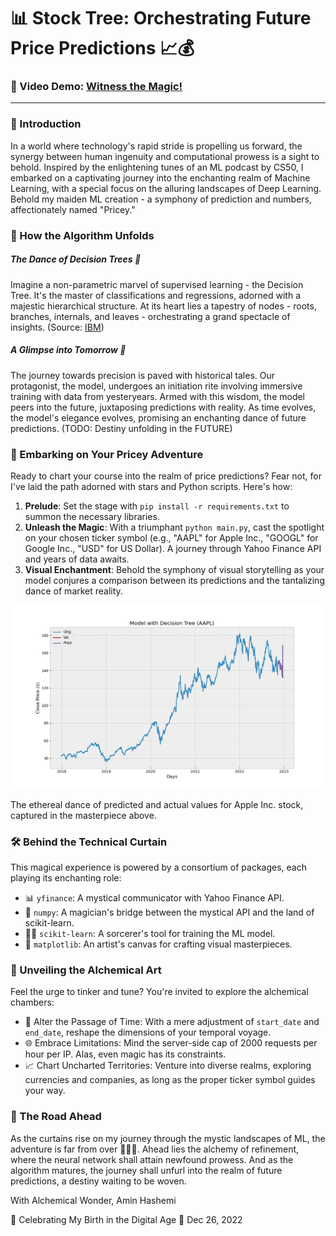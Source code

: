 # 📊 Stock Tree: Orchestrating Future Price Predictions 📈💰

### 🎥 Video Demo: [Witness the Magic!](https://youtu.be/09CZvdmaIn0)
---

### 🌟 Introduction

In a world where technology's rapid stride is propelling us forward, the synergy between human ingenuity and computational prowess is a sight to behold. Inspired by the enlightening tunes of an ML podcast by CS50, I embarked on a captivating journey into the enchanting realm of Machine Learning, with a special focus on the alluring landscapes of Deep Learning. Behold my maiden ML creation - a symphony of prediction and numbers, affectionately named "Pricey."

### 🤖 How the Algorithm Unfolds

##### The Dance of Decision Trees 🌳
Imagine a non-parametric marvel of supervised learning - the Decision Tree. It's the master of classifications and regressions, adorned with a majestic hierarchical structure. At its heart lies a tapestry of nodes - roots, branches, internals, and leaves - orchestrating a grand spectacle of insights. (Source: [IBM](https://www.ibm.com/topics/decision-trees "What is a Decision Tree?"))

##### A Glimpse into Tomorrow 📅
The journey towards precision is paved with historical tales. Our protagonist, the model, undergoes an initiation rite involving immersive training with data from yesteryears. Armed with this wisdom, the model peers into the future, juxtaposing predictions with reality. As time evolves, the model's elegance evolves, promising an enchanting dance of future predictions. (TODO: Destiny unfolding in the FUTURE)

### 🚀 Embarking on Your Pricey Adventure

Ready to chart your course into the realm of price predictions? Fear not, for I've laid the path adorned with stars and Python scripts. Here's how:

1. **Prelude**: Set the stage with `pip install -r requirements.txt` to summon the necessary libraries.
2. **Unleash the Magic**: With a triumphant `python main.py`, cast the spotlight on your chosen ticker symbol (e.g., "AAPL" for Apple Inc., "GOOGL" for Google Inc., "USD" for US Dollar). A journey through Yahoo Finance API and years of data awaits.
3. **Visual Enchantment**: Behold the symphony of visual storytelling as your model conjures a comparison between its predictions and the tantalizing dance of market reality.

![Project Magic](/Figure_1.png?raw=true "APPL")

The ethereal dance of predicted and actual values for Apple Inc. stock, captured in the masterpiece above.

### 🛠️ Behind the Technical Curtain

This magical experience is powered by a consortium of packages, each playing its enchanting role:

- 📊 `yfinance`: A mystical communicator with Yahoo Finance API.
- 🎲 `numpy`: A magician's bridge between the mystical API and the land of scikit-learn.
- 🧙‍♀️ `scikit-learn`: A sorcerer's tool for training the ML model.
- 🌌 `matplotlib`: An artist's canvas for crafting visual masterpieces.

### 🧪 Unveiling the Alchemical Art

Feel the urge to tinker and tune? You're invited to explore the alchemical chambers:

- 🔮 Alter the Passage of Time: With a mere adjustment of `start_date` and `end_date`, reshape the dimensions of your temporal voyage.
- 🌐 Embrace Limitations: Mind the server-side cap of 2000 requests per hour per IP. Alas, even magic has its constraints.
- 📈 Chart Uncharted Territories: Venture into diverse realms, exploring currencies and companies, as long as the proper ticker symbol guides your way.

### 🔮 The Road Ahead

As the curtains rise on my journey through the mystic landscapes of ML, the adventure is far from over 👨🏻‍💻. Ahead lies the alchemy of refinement, where the neural network shall attain newfound prowess. And as the algorithm matures, the journey shall unfurl into the realm of future predictions, a destiny waiting to be woven.

With Alchemical Wonder,
Amin Hashemi

🥳 Celebrating My Birth in the Digital Age 🥳
Dec 26, 2022
